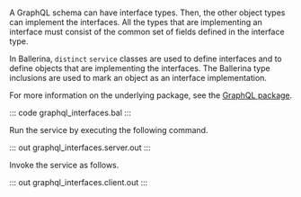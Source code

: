 # 

A GraphQL schema can have interface types. Then, the other object types can implement the interfaces. All the types that are implementing an interface must consist of the common set of fields defined in the interface type.

In Ballerina, `distinct` `service` classes are used to define interfaces and to define objects that are implementing the interfaces. The Ballerina type inclusions are used to mark an object as an interface implementation.

For more information on the underlying package, see the [GraphQL package](https://lib.ballerina.io/ballerina/graphql/latest/).

::: code graphql_interfaces.bal :::

Run the service by executing the following command.

::: out graphql_interfaces.server.out :::

Invoke the service as follows.

::: out graphql_interfaces.client.out :::
